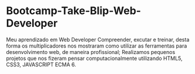 # Bootcamp-Take-Blip-Web-Developer
Meu aprendizado em Web Developer
Compreender, excutar e treinar, desta forma os multiplicadores nos mostraram como utilizar as ferramentas para desenvolvimento web, de maneira profissional;
Realizamos pequenos projetos que nos fizeram pensar computacionalmente utilizando HTML5, CSS3, JAVASCRIPT ECMA 6.
